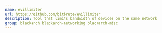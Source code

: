 ```yaml
---
name: evillimiter
url: https://github.com/bitbrute/evillimiter
description: Tool that limits bandwidth of devices on the same network without access.
group: blackarch blackarch-networking blackarch-misc
---
```

